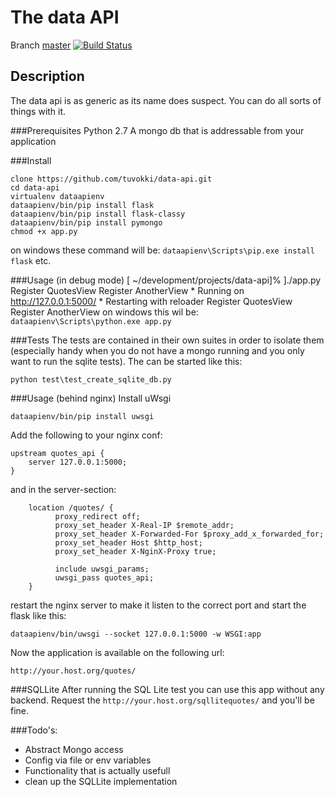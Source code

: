 # The data API

Branch [master](https://github.com/tuvokki/data-api) [![Build Status](https://travis-ci.org/tuvokki/data-api.svg)](https://travis-ci.org/tuvokki/data-api)
## Description
The data api is as generic as its name does suspect. You can do all sorts of things with it.

###Prerequisites
Python 2.7
A mongo db that is addressable from your application

###Install

    clone https://github.com/tuvokki/data-api.git
    cd data-api
    virtualenv dataapienv
    dataapienv/bin/pip install flask
    dataapienv/bin/pip install flask-classy
    dataapienv/bin/pip install pymongo
    chmod +x app.py
on windows these command will be: `dataapienv\Scripts\pip.exe install flask` etc.

###Usage (in debug mode)
    [ ~/development/projects/data-api]% ]./app.py
	Register QuotesView
	Register AnotherView
    * Running on http://127.0.0.1:5000/
	* Restarting with reloader
	Register QuotesView
	Register AnotherView
on windows this wil be: `dataapienv\Scripts\python.exe app.py`

###Tests
The tests are contained in their own suites in order to isolate them (especially handy when you do not have a mongo running and you only want to run the sqlite tests). The can be started like this:

    python test\test_create_sqlite_db.py

###Usage (behind nginx)
Install uWsgi

    dataapienv/bin/pip install uwsgi
  
Add the following to your nginx conf:

	upstream quotes_api {
        server 127.0.0.1:5000;
	}
and in the server-section:

        location /quotes/ {
              proxy_redirect off;
              proxy_set_header X-Real-IP $remote_addr;
              proxy_set_header X-Forwarded-For $proxy_add_x_forwarded_for;
              proxy_set_header Host $http_host;
              proxy_set_header X-NginX-Proxy true;

              include uwsgi_params;
              uwsgi_pass quotes_api;
        }
restart the nginx server to make it listen to the correct port and start the flask like this:

`dataapienv/bin/uwsgi --socket 127.0.0.1:5000 -w WSGI:app`

Now the application is available on the following url:

`http://your.host.org/quotes/`

###SQLLite
After running the SQL Lite test you can use this app without any backend. Request the `http://your.host.org/sqllitequotes/` and you'll be fine.

###Todo's:
* Abstract Mongo access
* Config via file or env variables
* Functionality that is actually usefull
* clean up the SQLLite implementation